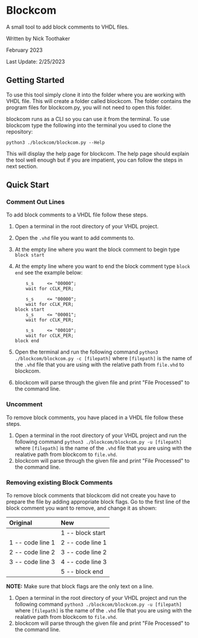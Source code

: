 # Blockcom

A small tool to add block comments to VHDL files.

Written by Nick Toothaker

February 2023

Last Update: 2/25/2023

## Getting Started

To use this tool simply clone it into the folder where you are working with VHDL file. This will create a folder called blockcom. The folder contains the program files for blockcom.py, you will not need to open this folder.

blockcom runs as a CLI so you can use it from the terminal. To use blockcom type the following into the terminal you used to clone the repository: 

```python3 ./blockcom/blockcom.py --Help```

This will display the help page for blockcom. The help page should explain the tool well enough but if you are impatient, you can follow the steps in next section. 

## Quick Start 

### Comment Out Lines

To add block comments to a VHDL file follow these steps.

1. Open a terminal in the root directory of your VHDL project.
1. Open the `.vhd` file you want to add comments to.
1. At the empty line where you want the block comment to begin type `block start`
1. At the empty line where you want to end the block comment type `block end` see the example below:

    ```  
        s_s     <= "00000";
        wait for cCLK_PER;
       
        s_s     <= "00000";
        wait for cCLK_PER;
    block start
        s_s     <= "00001";
        wait for cCLK_PER;
  
        s_s     <= "00010";
        wait for cCLK_PER;
    block end

1. Open the terminal and run the following command 
`python3 ./blockcom/blockcom.py -c [filepath]`
where `[filepath]` is the name of the `.vhd` file that you are using with the relative path from `file.vhd` to blockcom. 
1. blockcom will parse through the given file and print "File Processed" to the command line. 

### Uncomment

To remove block comments, you have placed in a VHDL file follow these steps. 

1. Open a terminal in the root directory of your VHDL project and run the following command 
`python3 ./blockcom/blockcom.py -u [filepath]`
where `[filepath]` is the name of the `.vhd` file that you are using with the realative path from blockcom to `file.vhd`.
1. blockcom will parse through the given file and print "File Processed" to the command line.

### Removing existing Block Comments

To remove block comments that blockcom did not create you have to prepare the file by adding appropriate block flags. Go to the first line of the block comment you want to remove, and change it as shown:

| Original | New |
| :--- | :--- |
|| 1 -- block start |
|1  -- code line 1 | 2 -- code line 1 |
|2  -- code line 2 | 3 -- code line 2 |
|3  -- code line 3  | 4 -- code line 3 |
|| 5 -- block end |

**NOTE:** Make sure that block flags are the only text on a line.

1. Open a terminal in the root directory of your VHDL project and run the following command
`python3 ./blockcom/blockcom.py -u [filepath]`
where `[filepath]` is the name of the `.vhd` file that you are using with the realative path from blockcom to `file.vhd`.
1. blockcom will parse through the given file and print "File Processed" to the command line.
